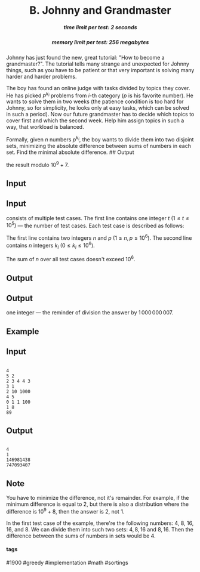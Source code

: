 <h1 style='text-align: center;'> B. Johnny and Grandmaster</h1>

<h5 style='text-align: center;'>time limit per test: 2 seconds</h5>
<h5 style='text-align: center;'>memory limit per test: 256 megabytes</h5>

Johnny has just found the new, great tutorial: "How to become a grandmaster?". The tutorial tells many strange and unexpected for Johnny things, such as you have to be patient or that very important is solving many harder and harder problems. 

The boy has found an online judge with tasks divided by topics they cover. He has picked $p^{k_i}$ problems from $i$-th category ($p$ is his favorite number). He wants to solve them in two weeks (the patience condition is too hard for Johnny, so for simplicity, he looks only at easy tasks, which can be solved in such a period). Now our future grandmaster has to decide which topics to cover first and which the second week. Help him assign topics in such a way, that workload is balanced.

Formally, given $n$ numbers $p^{k_i}$, the boy wants to divide them into two disjoint sets, minimizing the absolute difference between sums of numbers in each set. Find the minimal absolute difference. ## Output

 the result modulo $10^{9}+7$.

## Input

## Input

 consists of multiple test cases. The first line contains one integer $t$ $(1 \leq t \leq 10^5)$ — the number of test cases. Each test case is described as follows:

The first line contains two integers $n$ and $p$ $(1 \leq n, p \leq 10^6)$. The second line contains $n$ integers $k_i$ $(0 \leq k_i \leq 10^6)$.

The sum of $n$ over all test cases doesn't exceed $10^6$.

## Output

## Output

 one integer — the reminder of division the answer by $1\,000\,000\,007$.

## Example

## Input


```

4
5 2
2 3 4 4 3
3 1
2 10 1000
4 5
0 1 1 100
1 8
89

```
## Output


```

4
1
146981438
747093407

```
## Note

You have to minimize the difference, not it's remainder. For example, if the minimum difference is equal to $2$, but there is also a distribution where the difference is $10^9 + 8$, then the answer is $2$, not $1$.

In the first test case of the example, there're the following numbers: $4$, $8$, $16$, $16$, and $8$. We can divide them into such two sets: ${4, 8, 16}$ and ${8, 16}$. Then the difference between the sums of numbers in sets would be $4$.



#### tags 

#1900 #greedy #implementation #math #sortings 